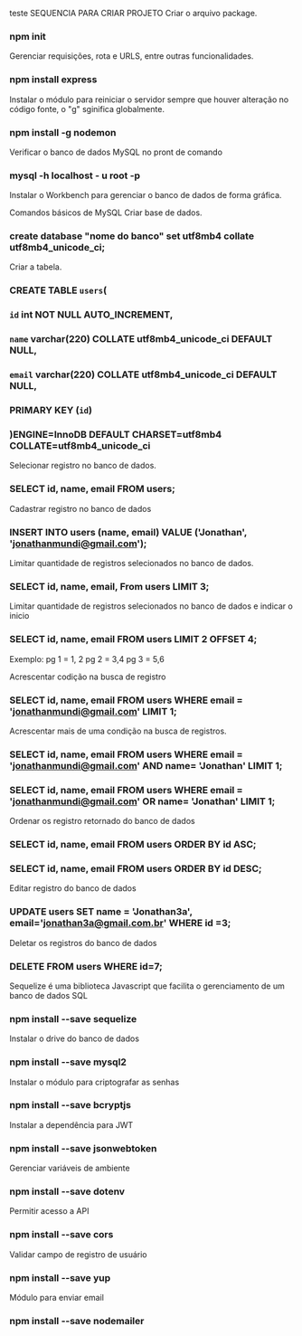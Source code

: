 
 teste
 SEQUENCIA PARA CRIAR PROJETO
Criar o arquivo package.

### npm init

Gerenciar requisições, rota e URLS, entre outras funcionalidades.
### npm install express

Instalar o módulo para reiniciar o servidor sempre que houver alteração no código fonte, o "g" sginifica globalmente.
### npm install -g nodemon

Verificar o banco de dados MySQL no pront de comando
### mysql -h localhost - u root -p

Instalar o Workbench para gerenciar o banco de dados de forma gráfica.

Comandos básicos de MySQL
Criar base de dados.
### create database "nome do banco" set utf8mb4 collate utf8mb4_unicode_ci;

Criar a tabela.

### CREATE TABLE `users`(
###	 `id` int NOT NULL AUTO_INCREMENT,
###	 `name` varchar(220) COLLATE utf8mb4_unicode_ci DEFAULT NULL,
###	 `email` varchar(220) COLLATE utf8mb4_unicode_ci DEFAULT NULL,
###	 PRIMARY KEY (`id`)
### )ENGINE=InnoDB DEFAULT CHARSET=utf8mb4 COLLATE=utf8mb4_unicode_ci

Selecionar registro no banco de dados.
### SELECT id, name, email FROM users;

Cadastrar registro no banco de dados
### INSERT INTO users (name, email) VALUE ('Jonathan', 'jonathanmundi@gmail.com');

Limitar quantidade de registros selecionados no banco de dados.
### SELECT id, name, email, From users LIMIT 3;

Limitar quantidade de registros selecionados no banco de dados e indicar o inicio
### SELECT id, name, email FROM users LIMIT 2 OFFSET 4;
Exemplo:
pg 1 = 1, 2
pg 2 = 3,4
pg 3 = 5,6

Acrescentar codição na busca de registro
### SELECT id, name, email FROM users WHERE email = 'jonathanmundi@gmail.com' LIMIT 1;

Acrescentar mais de uma condição na busca de registros.
### SELECT id, name, email FROM users WHERE email = 'jonathanmundi@gmail.com' AND name= 'Jonathan' LIMIT 1;
### SELECT id, name, email FROM users WHERE email = 'jonathanmundi@gmail.com' OR name= 'Jonathan' LIMIT 1;

Ordenar os registro retornado do banco de dados
### SELECT id, name, email FROM users ORDER BY id ASC; 
### SELECT id, name, email FROM users ORDER BY id DESC;

Editar registro do banco de dados
### UPDATE users SET name = 'Jonathan3a', email='jonathan3a@gmail.com.br' WHERE id =3;

Deletar os registros do banco de dados
### DELETE FROM users WHERE id=7;

Sequelize é uma biblioteca Javascript que facilita o gerenciamento de um banco de dados SQL
### npm install --save sequelize

Instalar o drive do banco de dados
### npm install --save mysql2


Instalar o módulo para criptografar as senhas
### npm install --save bcryptjs

Instalar a dependência para JWT
### npm install --save jsonwebtoken

Gerenciar variáveis de ambiente
### npm install --save dotenv

Permitir acesso a API
### npm install --save cors

Validar campo de registro de usuário
### npm install --save yup

Módulo para enviar email

### npm install --save nodemailer